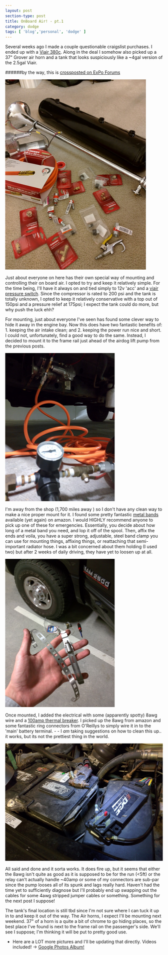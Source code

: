 ```yaml
---
layout: post
section-type: post
title: OnBoard Air! - pt.1
category: dodge
tags: [ 'blog','personal', 'dodge' ]
---
```

Several weeks ago I made a couple questionable craigslist purchases. I ended up with a [Viair 380c](http://www.viaircorp.com/380C.html). Along in the deal I somehow also picked up a 37" Grover air horn and a tank that looks suspiciously like a ~4gal version of the 2.5gal Viair.

######by the way, this is [crossposted on ExPo Forums](http://www.expeditionportal.com/forum/threads/144428-2001-Dodge-Ram-2500-Cummins-Questions-Slow-Build?p=1991900#post1991900)

<img src='/img/obaassorted.jpg' alt='Assorted Supplies' style='width: 450px;'/>

Just about everyone on here has their own special way of mounting and controlling their on board air. I opted to try and keep it relatively simple. For the time being, I'll have it always on and tied simply to 12v 'acc' and a [viair pressure switch](http://www.amazon.com/gp/product/B000FQ793A). Since the compressor is rated to 200 psi and the tank is totally unknown, I opted to keep it relatively conservative with a top out of 150psi and a pressure relief at 175psi; I expect the tank could do more, but why push the luck ehh?

For mounting, just about everyone I've seen has found some clever way to hide it away in the engine bay. Now this does have two fantastic benefits of: 1. keeping the air intake clean; and 2. keeping the power run nice and short. I could not, unfortunately, find a good way to do the same. Instead, I decided to mount it to the frame rail just ahead of the airdog lift pump from the previous posts.

<img src='/img/obacompressoronrail.jpg' alt='Compressor Mounted on the Frame Rail' style='width: 350px;'/>


I'm away from the shop (1,700 miles away ) so I don't have any clean way to make a nice proper mount for it. I found some pretty fantastic [metal bands](http://www.amazon.com/gp/product/B0002QTJ0E) available (yet again) on amazon. I would HIGHLY recommend anyone to pick up one of these for emergencies. Essentially, you decide about how long of a metal band you need, and lop it off of the spool. Then, affix the ends and voila, you have a super strong, adjustable, steel band clamp you can use for mounting things, affixing things, or reattaching that semi-important radiator hose. I was a bit concerned about them holding (I used two) but after 2 weeks of daily driving, they have yet to loosen up at all.

<img src='/img/obasteelbands.jpg' alt='Customizable Steel Bands' style='width: 350px;'/>



Once mounted, I added the electrical with some (apparently spotty) 8awg wire and a [100amp thermal breaker](http://www.amazon.com/gp/product/B00139FQSS). I picked up the 8awg from amazon and some fantastic ring connectors from O'Reillys to simply wire it in to the 'main' battery terminal. - - I *am* taking suggestions on how to clean this up.. it works, but its not the prettiest thing in the world. 

<img src='/img/obabreakerlocation.jpg' alt='100A thermal breaker location' style='width: 550px;'/>


All said and done and it sorta works. It does fire up, but it seems that either the 8awg isn't quite as good as it is supposed to be for the run (<5ft) or the relay can't actually handle ~40amp or some of my connectors are sub-par since the pump looses all of its spunk and lags really hard. Haven't had the time yet to sufficiently diagnose but I'll probably end up swapping out the cables for some 4awg stripped jumper cables or something. Something for the next post I suppose!

The tank's final location is still tbd since I'm not sure where I can tuck it up in to and keep it out of the way. The Air horns, I expect I'll be mounting next weekend. 37" of a horn is a quite a bit of chrome to go hiding places, so the best place I've found is next to the frame rail on the passenger's side. We'll see I suppose; I'm thinking it will be put to pretty good use.

- Here are a LOT more pictures and I'll be updating that directly. Videos included! -> [Google Photos Album!](https://goo.gl/photos/r1eYFGhUmXHJWiG58)


